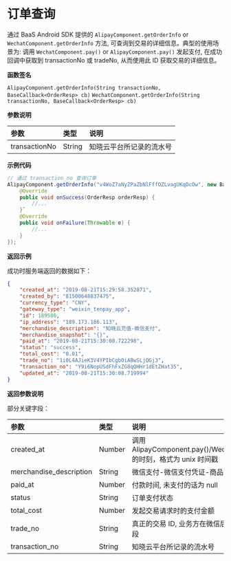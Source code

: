 <!-- ex_nonav -->

# 订单查询

通过 BaaS Android SDK 提供的 `AlipayComponent.getOrderInfo` or `WechatComponent.getOrderInfo` 方法, 可查询到交易的详细信息。典型的使用场景为: 调用 `WechatComponent.pay()` or `AlipayComponent.pay()` 发起支付, 在成功回调中获取到 transactionNo 或 tradeNo, 从而使用此 ID 获取交易的详细信息。

**函数签名**

`AlipayComponent.getOrderInfo(String transactionNo, BaseCallback<OrderResp> cb)`
`WechatComponent.getOrderInfo(String transactionNo, BaseCallback<OrderResp> cb)`

**参数说明**

| 参数                           | 类型    | 说明 |
| :------------------------------| :----- | :-- |
| transactionNo          | String | 知晓云平台所记录的流水号 |

**示例代码**
```java
// 通过 transaction_no 查询订单
AlipayComponent.getOrderInfo("v4WoZ7aNyZPaZbNlFffOZLvagUKqDcOw", new BaseCallback<OrderResp>() {
    @Override
    public void onSuccess(OrderResp orderResp) {
        //...
    }`
    @Override
    public void onFailure(Throwable e) {
        //...
    }
});
```

**返回示例**

成功时服务端返回的数据如下：

```json
{
    "created_at": "2019-08-21T15:29:58.352871",
    "created_by": "81500648837475",
    "currency_type": "CNY",
    "gateway_type": "weixin_tenpay_app",
    "id": 189586,
    "ip_address": "189.173.186.113",
    "merchandise_description": "知晓云充值-微信支付",
    "merchandise_snapshot": "{}",
    "paid_at": "2019-08-21T15:30:08.722298",
    "status": "success",
    "total_cost": "0.01",
    "trade_no": "1i0L4AJieK3V4YPIbCgbOiABwSLjQGj3",
    "transaction_no": "Y9i6NopUSdFhFxZG8qQHHr1dEtZHat35",
    "updated_at": "2019-08-21T15:30:08.719994"
}
```


**返回参数说明**

部分关键字段：

| 参数                    | 类型    | 说明 |
| :---------------------- | :----- | :-- |
| created_at              | Number | 调用 AlipayComponent.pay()/WechatComponent.pay() 的时刻，格式为 unix 时间戳 |
| merchandise_description | String | 微信支付-微信支付凭证-商品详情上的文字描述 |
| paid_at                 | Number | 付款时间, 未支付的话为 null |
| status                  | String | 订单支付状态 |
| total_cost              | Number | 发起交易请求时的支付金额 |
| trade_no                | String | 真正的交易 ID, 业务方在微信后台对账时可看到此字段 |
| transaction_no          | String | 知晓云平台所记录的流水号 |
